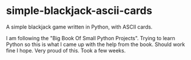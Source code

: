 # simple-blackjack-ascii-cards
A simple blackjack game written in Python, with ASCII cards.

I am following the "Big Book Of Small Python Projects". Trying to learn Python so this is what I came up with the help from the book.
Should work fine I hope. Very proud of this. Took a few weeks.

